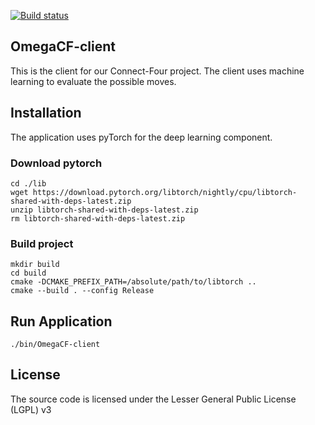 [![Build status](https://ci.appveyor.com/api/projects/status/4jbml8q4uu8udri1/branch/dev?svg=true)](https://ci.appveyor.com/project/Simple-codinger/omegacf-client/branch/dev)

## OmegaCF-client
This is the client for our Connect-Four project. 
The client uses machine learning to evaluate the possible moves.

## Installation
The application uses pyTorch for the deep learning component. 
### Download pytorch
````
cd ./lib
wget https://download.pytorch.org/libtorch/nightly/cpu/libtorch-shared-with-deps-latest.zip
unzip libtorch-shared-with-deps-latest.zip 
rm libtorch-shared-with-deps-latest.zip 
````
### Build project
````
mkdir build
cd build
cmake -DCMAKE_PREFIX_PATH=/absolute/path/to/libtorch ..
cmake --build . --config Release
````

## Run Application
````
./bin/OmegaCF-client
````

## License
The source code is licensed under the Lesser General Public License (LGPL) v3
